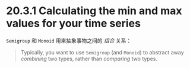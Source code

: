 # 20.3.1 Calculating the min and max values for your time series

`Semigroup` 和 `Monoid` 用来抽象事物之间的 *组合* 关系：
> Typically, you want to use `Semigroup` (and `Monoid`) to abstract away
> *combining* two types, rather than *comparing* two types.
